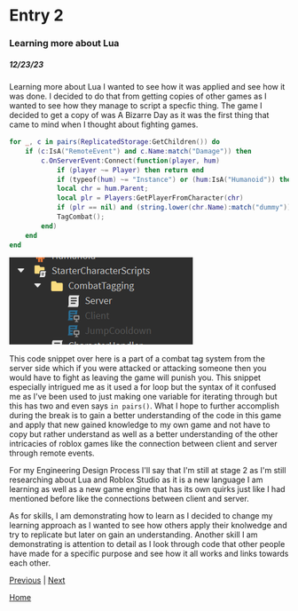 # Entry 2
### Learning more about Lua
##### 12/23/23
Learning more about Lua I wanted to see how it was applied and see how it was done. I decided to do that from getting copies of other games as I wanted to see how they manage to script a specfic thing. The game I decided to get a copy of was A Bizarre Day as it was the first thing that came to mind when I thought about fighting games.

```lua
for _, c in pairs(ReplicatedStorage:GetChildren()) do
	if (c:IsA("RemoteEvent") and c.Name:match("Damage")) then
		c.OnServerEvent:Connect(function(player, hum)
			if (player ~= Player) then return end
			if (typeof(hum) ~= "Instance") or (hum:IsA("Humanoid")) then return end
			local chr = hum.Parent;
			local plr = Players:GetPlayerFromCharacter(chr)
			if (plr == nil) and (string.lower(chr.Name):match("dummy")) then return end
			TagCombat();
		end)
	end
end
```


![Combat Tag](img/combatTag.png)

This code snippet over here is a part of a combat tag system from the server side which if you were attacked or attacking someone then you would have to fight as leaving the game will punish you. This snippet especially intrigued me as it used a for loop but the syntax of it confused me as I've been used to just making one variable for iterating through but this has two and even says `in pairs()`. What I hope to further accomplish during the break is to gain a better understanding of the code in this game and apply that new gained knowledge to my own game and not have to copy but rather understand as well as a better understanding of the other intricacies of roblox games like the connection between client and server through remote events.

For my Engineering Design Process I'll say that I'm still at stage 2 as I'm still researching about Lua and Roblox Studio as it is a new language I am learning as well as a new game engine that has its own quirks just like I had mentioned before like the connections between client and server.

As for skills, I am demonstrating how to learn as I decided to change my learning approach as I wanted to see how others apply their knolwedge and try to replicate but later on gain an understanding. Another skill I am demonstrating is attention to detail as I look through code that other people have made for a specific purpose and see how it all works and links towards each other.







[Previous](entry01.md) | [Next](entry03.md)

[Home](../README.md)